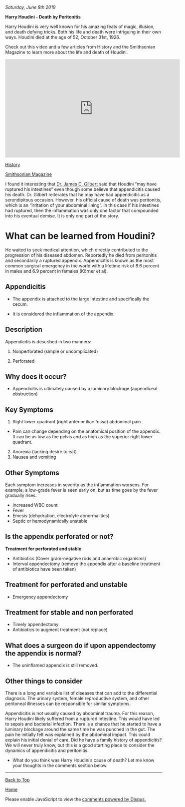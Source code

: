 <i> Saturday, June 8th 2019 </i>

<b> Harry Houdini - Death by Peritonitis </b>

Harry Houdini is very well known for his amazing feats of magic, illusion, and death defying tricks. Both his life and death were intriguing in their own ways. Houdini died at the age of 52, October 31st, 1926. 

Check out this video and a few articles from History and the Smithsonian Magazine to learn more about the life and death of Houdini.

<iframe width="560" height="315" src="https://www.youtube.com/embed/QJ9lNRAjTQM" frameborder="0" allow="accelerometer; autoplay; encrypted-media; gyroscope; picture-in-picture" allowfullscreen></iframe>

<a href="https://www.history.com/news/what-killed-harry-houdini"> History </a>

<a href="https://www.smithsonianmag.com/smithsonian-institution/october-31-1926-death-proves-inescapable-for-even-houdini-122032841/"> Smithsonian Magazine </a>

I found it interesting that <a href="https://www.huntsvillehospital.org/tennessee-valley-pediatric-surgery"> Dr. James C. Gilbert </a> said that Houdini “may have ruptured his intestines” even though some believe that appendicitis caused his death. Dr. Gilbert reiterates that he may have had appendicitis as a serendipitous occasion. However, his official cause of death was peritonitis, which is an “Irritation of your abdominal lining”. In this case if his intestines had ruptured, then the inflammation was only one factor that compounded into his eventual demise. It is only one part of the story.

# What can be learned from Houdini?

He waited to seek medical attention, which directly contributed to the progression of his diseased abdomen. Reportedly he died from peritonitis and secondarily a ruptured appendix. Appendicitis is known as the most common surgical emergency in the world with a lifetime risk of 8.6 percent in males and 6.9 percent in females (Körner et al). 

## Appendicitis

- The appendix is attached to the large intestine and specifically the cecum. 

- It is considered the inflammation of the appendix.

## Description

Appendicitis is described in two manners:

1. Nonperforated (simple or uncomplicated)

2. Perforated

## Why does it occur?

- Appendicitis is ultimately caused by a luminary blockage (appendiceal obstruction)

## Key Symptoms

1. Right lower quadrant (right anterior iliac fossa) abdominal pain
- Pain can change depending on the anatomical position of the appendix. It can be as low as the pelvis and as high as the superior right lower quadrant.
2. Anorexia (lacking desire to eat)
3. Nausea and vomiting

## Other Symptoms

Each symptom increases in severity as the inflammation worsens. For example, a low-grade fever is seen early on, but as time goes by the fever gradually rises.

- Increased WBC count
- Fever
- Emesis (dehydration, electrolyte abnormalities)
- Septic or hemodynamically unstable 

## Is the appendix perforated or not?

 <b> Treatment for perforated and stable </b>

- Antibiotics (Cover gram-negative rods and anaerobic organisms)
- Interval appendectomy (remove the appendix after a baseline treatment of antibiotics have been taken)

## Treatment for perforated and unstable

- Emergency appendectomy

## Treatment for stable and non perforated

- Timely appendectomy
- Antibiotics to augment treatment (not replace)

## What does a surgeon do if upon appendectomy the appendix is normal?

- The uninflamed appendix is still removed.

## Other things to consider

There is a long and variable list of diseases that can add to the differential diagnosis. The urinary system, female reproductive system, and other peritoneal illnesses can be responsible for similar symptoms. 

Appendicitis is not usually caused by abdominal trauma. For this reason, Harry Houdini likely suffered from a ruptured intestine. This would have led to sepsis and bacterial infection. There is a chance that he started to have a luminary blockage around the same time he was punched in the gut. The pain he initially felt was explained by the abdominal impact. This could explain his initial denial of care. Did he have a family history of appendicitis? We will never truly know, but this is a good starting place to consider the dynamics of appendicitis and peritonitis.

- What do you think was Harry Houdini’s cause of death? Let me know your thoughts in the comments section below. 


* * *


<a href="https://shea08.github.io/houdini">Back to Top</a>

[Home](./)

<div id="disqus_thread"></div>
<script>

/**
*  RECOMMENDED CONFIGURATION VARIABLES: EDIT AND UNCOMMENT THE SECTION BELOW TO INSERT DYNAMIC VALUES FROM YOUR PLATFORM OR CMS.
*  LEARN WHY DEFINING THESE VARIABLES IS IMPORTANT: https://disqus.com/admin/universalcode/#configuration-variables*/
/*
var disqus_config = function () {
this.page.url = "https://shea08.github.io/houdini";  // Replace PAGE_URL with your page's canonical URL variable
this.page.identifier = "/houdini/"; // Replace PAGE_IDENTIFIER with your page's unique identifier variable
};
*/
(function() { // DON'T EDIT BELOW THIS LINE
var d = document, s = d.createElement('script');
s.src = 'https://shea08.disqus.com/embed.js';
s.setAttribute('data-timestamp', +new Date());
(d.head || d.body).appendChild(s);
})();
</script>
<noscript>Please enable JavaScript to view the <a href="https://disqus.com/?ref_noscript">comments powered by Disqus.</a></noscript>
